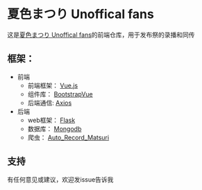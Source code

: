 # 夏色まつり Unoffical fans

这是[夏色まつり Unoffical fans](https://matsuri.design/)的前端仓库，用于发布祭的录播和同传

## 框架：
- 前端
    -   前端框架： [Vue.js](https://vuejs.org/)
    -   组件库： [BootstrapVue](https://bootstrap-vue.js.org/)
    -   后端通信: [Axios](https://github.com/axios/axios)
- 后端
    -  web框架： [Flask](https://github.com/pallets/flask)
    -  数据库： [Mongodb](https://github.com/mongodb/mongo)
    -  爬虫： [Auto_Record_Matsuri](https://github.com/fzxiao233/Auto_Record_Matsuri)

## 支持
 
有任何意见或建议，欢迎发issue告诉我
